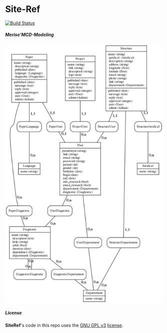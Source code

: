 # Site-Ref

[![Build Status](https://travis-ci.org/adjivas/site-ref.svg?branch=master)](https://travis-ci.org/adjivas/site-ref)

##### Merise'MCD-Modeling
![Screen Shot](https://raw.githubusercontent.com/adjivas/site-ref/notes/mcd.png)

##### License
**SiteRef**'s code in this repo uses the [GNU GPL v3](http://www.gnu.org/licenses/gpl-3.0.html) [license](LICENSE).
